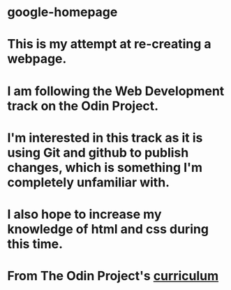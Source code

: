 # google-homepage
# This is my attempt at re-creating a webpage.
# I am following the Web Development track on the Odin Project.
# I'm  interested in this track as it is using Git and github to publish changes, which is something I'm completely unfamiliar with.
# I also hope to increase my knowledge of html and css during this time.

# From The Odin Project's [curriculum](http://www.theodinproject.com/web-development-101/html-css)